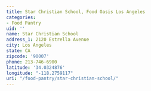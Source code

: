 ```yaml
---
title: Star Christian School, Food Oasis Los Angeles
categories:
- Food Pantry
uid: ''
name: Star Christian School
address_1: 2120 Estrella Avenue
city: Los Angeles
state: CA
zipcode: '90007'
phone: 213-746-6900
latitude: '34.0324876'
longitude: "-118.2759117"
uri: "/food-pantry/star-christian-school/"
---
```



